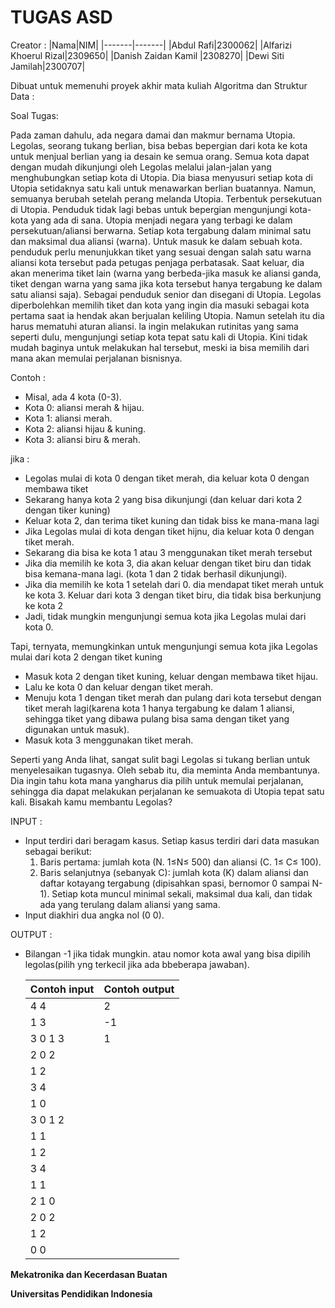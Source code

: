 # TUGAS ASD

Creator  :
|Nama|NIM|
|-------|-------|
|Abdul Rafi|2300062|
|Alfarizi Khoerul Rizal|2309650|
|Danish Zaidan Kamil |2308270|
|Dewi Siti Jamilah|2300707|


Dibuat untuk memenuhi proyek akhir mata kuliah Algoritma dan Struktur Data :

Soal Tugas:

Pada zaman dahulu, ada negara damai dan makmur bernama Utopia. Legolas, seorang tukang berlian, bisa bebas bepergian dari kota ke kota untuk menjual berlian yang ia desain ke semua orang. Semua kota dapat dengan mudah dikunjungi oleh Legolas melalui jalan-jalan yang menghubungkan setiap kota di Utopia. Dia biasa menyusuri setiap kota di Utopia setidaknya satu kali untuk menawarkan berlian buatannya. Namun, semuanya berubah setelah perang melanda Utopia. Terbentuk persekutuan di Utopia. Penduduk tidak lagi bebas untuk bepergian mengunjungi kota-kota yang ada di sana. Utopia menjadi negara yang terbagi ke dalam persekutuan/aliansi berwarna. Setiap kota tergabung dalam minimal satu dan maksimal dua aliansi (warna). Untuk masuk ke dalam sebuah kota. penduduk perlu menunjukkan tiket yang sesuai dengan salah satu warna aliansi kota tersebut pada petugas penjaga perbatasak. Saat keluar, dia akan menerima tiket lain (warna yang berbeda-jika masuk ke aliansi ganda, tiket dengan warna yang sama jika kota tersebut hanya tergabung ke dalam satu aliansi saja). Sebagai penduduk senior dan disegani di Utopia. Legolas diperbolehkan memilih tiket dan kota yang ingin dia masuki sebagai kota pertama saat ia hendak akan berjualan keliling Utopia. Namun setelah itu dia harus mematuhi aturan aliansi. la ingin melakukan rutinitas yang sama seperti dulu, mengunjungi setiap kota tepat satu kali di Utopia. Kini tidak mudah baginya untuk melakukan hal tersebut, meski ia bisa memilih dari mana akan memulai perjalanan bisnisnya.

Contoh :
- Misal, ada 4 kota (0-3).
- Kota 0: aliansi merah & hijau.
- Kota 1: aliansi merah.
- Kota 2: aliansi hijau & kuning.
- Kota 3: aliansi biru & merah.

jika :
- Legolas mulai di kota 0 dengan tiket merah, dia keluar kota 0 dengan membawa tiket
- Sekarang hanya kota 2 yang bisa dikunjungi (dan keluar dari kota 2 dengan tiker kuning)
- Keluar kota 2, dan terima tiket kuning dan tidak biss ke mana-mana lagi
- Jika Legolas mulai di kota dengan tiket hijnu, dia keluar kota 0 dengan tiket merah.
- Sekarang dia bisa ke kota 1 atau 3 menggunakan tiket merah tersebut
- Jika dia memilih ke kota 3, dia akan keluar dengan tiket biru dan tidak bisa kemana-mana lagi. (kota 1 dan 2 tidak berhasil dikunjungi).
- Jika dia memilih ke kota 1 setelah dari 0. dia mendapat tiket merah untuk ke kota 3. Keluar dari kota 3 dengan tiket biru, dia tidak bisa berkunjung ke kota 2 
- Jadi, tidak mungkin mengunjungi semua kota jika Legolas mulai dari kota 0.

Tapi, ternyata, memungkinkan untuk mengunjungi semua kota jika Legolas mulai dari kota 2 dengan tiket kuning 
- Masuk kota 2 dengan tiket kuning, keluar dengan membawa tiket hijau.
- Lalu ke kota 0 dan keluar dengan tiket merah.
- Menuju kota 1 dengan tiket merah dan pulang dari kota tersebut dengan tiket merah lagi(karena kota 1 hanya tergabung ke dalam 1 aliansi, sehingga tiket yang dibawa pulang
  bisa sama dengan tiket yang digunakan untuk masuk).
- Masuk kota 3 menggunakan tiket merah.

Seperti yang Anda lihat, sangat sulit bagi Legolas si tukang berlian untuk menyelesaikan tugasnya. Oleh sebab itu, dia meminta Anda membantunya. Dia ingin tahu kota mana yangharus dia pilih untuk memulai perjalanan, sehingga dia dapat melakukan perjalanan ke semuakota di Utopia tepat satu kali.
Bisakah kamu membantu Legolas?

  INPUT :
  - Input terdiri dari beragam kasus. Setiap kasus terdiri dari data masukan sebagai berikut:
     1. Baris pertama: jumlah kota (N. 1≤N≤ 500) dan aliansi (C. 1≤ C≤ 100).
     2. Baris selanjutnya (sebanyak C): jumlah kota (K) dalam aliansi dan daftar kotayang tergabung (dipisahkan spasi, bernomor 0 sampai N-1). Setiap kota muncul minimal sekali, maksimal dua kali, dan tidak ada yang terulang dalam aliansi yang sama.
   - Input diakhiri dua angka nol (0 0).

  OUTPUT :
- Bilangan -1 jika tidak mungkin. atau nomor kota awal yang bisa dipilih legolas(pilih yng terkecil jika ada bbeberapa jawaban).

  |Contoh input|Contoh output|
  |---------|---------|
  |4 4| 2|
  |1 3|-1|
  |3 0 1 3|1|
  |2 0 2| |
  |1 2| |
  |3 4| |
  |1 0| |
  |3 0 1 2| |
  |1 1| |
  |1 2| |
  |3 4| |
  |1 1| |
  |2 1 0| |
  |2 0 2| |
  |1 2| |
  |0 0| |
  
  
  
  



**Mekatronika dan Kecerdasan Buatan**

**Universitas Pendidikan Indonesia**
